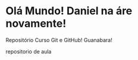 # Olá Mundo! Daniel na áre novamente!
 Repositório Curso Git e GitHub! Guanabara!

 repositorio de aula
